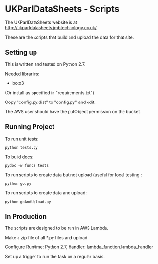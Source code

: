 # UKParlDataSheets - Scripts

The UKParlDataSheets website is at http://ukparldatasheets.jmbtechnology.co.uk/

These are the scripts that build and upload the data for that site.

## Setting up

This is written and tested on Python 2.7.

Needed libraries:

  *  boto3

(Or install as specified in "requirements.txt")

Copy "config.py.dist" to "config.py" and edit.

The AWS user should have the putObject permission on the bucket.

## Running Project

To run unit tests:

    python tests.py

To build docs:

    pydoc -w funcs tests

To run scripts to create data but not upload (useful for local testing):

    python go.py

To run scripts to create data and upload:

    python goAndUpload.py

## In Production

The scripts are designed to be run in AWS Lambda.

Make a zip file of all *.py files and upload.

Configure Runtime: Python 2.7, Handler: lambda_function.lambda_handler

Set up a trigger to run the task on a regular basis.
